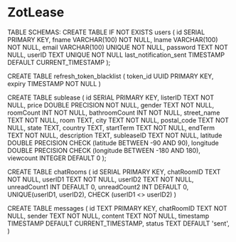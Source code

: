 # ZotLease

TABLE SCHEMAS:
CREATE TABLE IF NOT EXISTS users (
id SERIAL PRIMARY KEY,
fname VARCHAR(100) NOT NULL,
lname VARCHAR(100) NOT NULL,
email VARCHAR(100) UNIQUE NOT NULL,
password TEXT NOT NULL,
userID TEXT UNIQUE NOT NULL
last_notification_sent TIMESTAMP DEFAULT CURRENT_TIMESTAMP
);

CREATE TABLE refresh_token_blacklist (
token_id UUID PRIMARY KEY,
expiry TIMESTAMP NOT NULL
)

CREATE TABLE sublease (
id SERIAL PRIMARY KEY,
listerID TEXT NOT NULL,
price DOUBLE PRECISION NOT NULL,
gender TEXT NOT NULL,
roomCount INT NOT NULL,
bathroomCount INT NOT NULL,
street_name TEXT NOT NULL,
room TEXT,
city TEXT NOT NULL,
postal_code TEXT NOT NULL,
state TEXT,
country TEXT,
startTerm TEXT NOT NULL,
endTerm TEXT NOT NULL,
description TEXT,
subleaseID TEXT NOT NULL,
latitude DOUBLE PRECISION CHECK (latitude BETWEEN -90 AND 90),
longitude DOUBLE PRECISION CHECK (longitude BETWEEN -180 AND 180),
viewcount INTEGER DEFAULT 0
);

CREATE TABLE chatRooms (
id SERIAL PRIMARY KEY,
chatRoomID TEXT NOT NULL,
userID1 TEXT NOT NULL,
userID2 TEXT NOT NULL,
unreadCount1 INT DEFAULT 0,
unreadCount2 INT DEFAULT 0,
UNIQUE(userID1, userID2),
CHECK (userID1 <> userID2)
)

CREATE TABLE messages (
id TEXT PRIMARY KEY,
chatRoomID TEXT NOT NULL,
sender TEXT NOT NULL,
content TEXT NOT NULL,
timestamp TIMESTAMP DEFAULT CURRENT_TIMESTAMP,
status TEXT DEFAULT 'sent',
)
